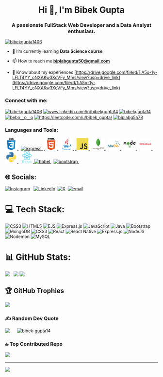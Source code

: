 <h1 align="center">Hi 👋, I'm Bibek Gupta</h1>
<h3 align="center">A passionate FullStack Web Developer and a Data Analyst enthusiast.</h3>

<p align="left"> <a href="https://twitter.com/bibekgupta1406" target="blank"><img src="https://img.shields.io/twitter/follow/bibekgupta1406?logo=twitter&style=for-the-badge" alt="bibekgupta1406" /></a> </p>

- 🌱 I’m currently learning **Data Science course**

- 📫 How to reach me **biplabgupta50@gmail.com**

- 📄 Know about my experiences [https://drive.google.com/file/d/1iA5o-1y-LFLT4YY_oNXAKw3XcVFy_Mms/view?usp=drive_link](https://drive.google.com/file/d/1iA5o-1y-LFLT4YY_oNXAKw3XcVFy_Mms/view?usp=drive_link)

<h3 align="left">Connect with me:</h3>
<p align="left">
<a href="https://twitter.com/bibekgupta1406" target="blank"><img align="center" src="https://raw.githubusercontent.com/rahuldkjain/github-profile-readme-generator/master/src/images/icons/Social/twitter.svg" alt="bibekgupta1406" height="30" width="40" /></a>
<a href="https://linkedin.com/in/www.linkedin.com/in/bibekgupta14" target="blank"><img align="center" src="https://raw.githubusercontent.com/rahuldkjain/github-profile-readme-generator/master/src/images/icons/Social/linked-in-alt.svg" alt="www.linkedin.com/in/bibekgupta14" height="30" width="40" /></a>
<a href="https://kaggle.com/bibekgupta14" target="blank"><img align="center" src="https://raw.githubusercontent.com/rahuldkjain/github-profile-readme-generator/master/src/images/icons/Social/kaggle.svg" alt="bibekgupta14" height="30" width="40" /></a>
<a href="https://instagram.com/bebo__o__o" target="blank"><img align="center" src="https://raw.githubusercontent.com/rahuldkjain/github-profile-readme-generator/master/src/images/icons/Social/instagram.svg" alt="bebo__o__o" height="30" width="40" /></a>
<a href="https://www.leetcode.com/https://leetcode.com/u/bibek_gupta/" target="blank"><img align="center" src="https://raw.githubusercontent.com/rahuldkjain/github-profile-readme-generator/master/src/images/icons/Social/leet-code.svg" alt="https://leetcode.com/u/bibek_gupta/" height="30" width="40" /></a>
<a href="https://auth.geeksforgeeks.org/user/biplabg5a78" target="blank"><img align="center" src="https://raw.githubusercontent.com/rahuldkjain/github-profile-readme-generator/master/src/images/icons/Social/geeks-for-geeks.svg" alt="biplabg5a78" height="30" width="40" /></a>
</p>

<h3 align="left">Languages and Tools:</h3>
<p align="left">  <a href="https://www.w3schools.com/css/" target="_blank" rel="noreferrer"> <img src="https://raw.githubusercontent.com/devicons/devicon/master/icons/css3/css3-original-wordmark.svg" alt="css3" width="40" height="40"/> </a> &nbsp; <a href="https://expressjs.com" target="_blank" rel="noreferrer"> <img src="https://cdn.prod.website-files.com/6320125ace536b6ad148eca3/66502d746f57d299fe0e0c31_Image%201-Express.js.webp" alt="express" width="60" height="40"/> </a> &nbsp;<a href="https://www.w3.org/html/" target="_blank" rel="noreferrer"> <img src="https://raw.githubusercontent.com/devicons/devicon/master/icons/html5/html5-original-wordmark.svg" alt="html5" width="40" height="40"/> </a>&nbsp; <a href="https://www.java.com" target="_blank" rel="noreferrer"> <img src="https://raw.githubusercontent.com/devicons/devicon/master/icons/java/java-original.svg" alt="java" width="40" height="40"/> </a> &nbsp;<a href="https://developer.mozilla.org/en-US/docs/Web/JavaScript" target="_blank" rel="noreferrer"> <img src="https://raw.githubusercontent.com/devicons/devicon/master/icons/javascript/javascript-original.svg" alt="javascript" width="40" height="40"/> </a>&nbsp; <a href="https://www.mongodb.com/" target="_blank" rel="noreferrer"> <img src="https://raw.githubusercontent.com/devicons/devicon/master/icons/mongodb/mongodb-original-wordmark.svg" alt="mongodb" width="40" height="40"/> </a>&nbsp; <a href="https://www.mysql.com/" target="_blank" rel="noreferrer"> <img src="https://raw.githubusercontent.com/devicons/devicon/master/icons/mysql/mysql-original-wordmark.svg" alt="mysql" width="40" height="40"/> </a>&nbsp; <a href="https://nodejs.org" target="_blank" rel="noreferrer"> <img src="https://raw.githubusercontent.com/devicons/devicon/master/icons/nodejs/nodejs-original-wordmark.svg" alt="nodejs" width="40" height="40"/> </a>&nbsp; <a href="https://www.oracle.com/" target="_blank" rel="noreferrer"> <img src="https://raw.githubusercontent.com/devicons/devicon/master/icons/oracle/oracle-original.svg" alt="oracle" width="40" height="40"/> </a> &nbsp;<a href="https://www.python.org" target="_blank" rel="noreferrer"> <img src="https://raw.githubusercontent.com/devicons/devicon/master/icons/python/python-original.svg" alt="python" width="40" height="40"/> </a>&nbsp; <a href="https://reactjs.org/" target="_blank" rel="noreferrer"> <img src="https://raw.githubusercontent.com/devicons/devicon/master/icons/react/react-original-wordmark.svg" alt="react" width="40" height="40"/> </a> <a href="https://babeljs.io/" target="_blank" rel="noreferrer"> <img src="https://encrypted-tbn0.gstatic.com/images?q=tbn:ANd9GcTzmNQ0MXksDw3hFf8wRH_veJFYTxtuHPvQDg&s" alt="babel" width="40" height="40"/> </a> &nbsp;
 <a href="https://getbootstrap.com" target="_blank" rel="noreferrer"> <img src="https://upload.wikimedia.org/wikipedia/commons/thumb/b/b2/Bootstrap_logo.svg/1200px-Bootstrap_logo.svg.png" alt="bootstrap" width="45" height="40" /> </a> &nbsp;</p>

## 🌐 Socials:
[![Instagram](https://img.shields.io/badge/Instagram-%23E4405F.svg?logo=Instagram&logoColor=white)](https://instagram.com/bebo__o__o) &nbsp; [![LinkedIn](https://img.shields.io/badge/LinkedIn-%230077B5.svg?logo=linkedin&logoColor=white)](https://linkedin.com/in/www.linkedin.com/in/bibekgupta14)&nbsp; [![X](https://img.shields.io/badge/X-black.svg?logo=X&logoColor=white)](https://x.com/bibekgupta1406)&nbsp; [![email](https://img.shields.io/badge/Email-D14836?logo=gmail&logoColor=white)](mailto:biplabgupta50@gmail.com) 

# 💻 Tech Stack:
![CSS3](https://img.shields.io/badge/css3-%231572B6.svg?style=for-the-badge&logo=css3&logoColor=white) ![HTML5](https://img.shields.io/badge/html5-%23E34F26.svg?style=for-the-badge&logo=html5&logoColor=white) ![EJS](https://img.shields.io/badge/ejs-%23B4CA65.svg?style=for-the-badge&logo=ejs&logoColor=black) ![Express.js](https://img.shields.io/badge/express.js-%23404d59.svg?style=for-the-badge&logo=express&logoColor=%2361DAFB) ![JavaScript](https://img.shields.io/badge/javascript-%23323330.svg?style=for-the-badge&logo=javascript&logoColor=%23F7DF1E) ![Java](https://img.shields.io/badge/java-%23ED8B00.svg?style=for-the-badge&logo=openjdk&logoColor=white) ![Bootstrap](https://img.shields.io/badge/bootstrap-%238511FA.svg?style=for-the-badge&logo=bootstrap&logoColor=white) ![MongoDB](https://img.shields.io/badge/MongoDB-%234ea94b.svg?style=for-the-badge&logo=mongodb&logoColor=white) ![CSS3](https://img.shields.io/badge/css3-%231572B6.svg?style=for-the-badge&logo=css3&logoColor=white) ![React](https://img.shields.io/badge/react-%2320232a.svg?style=for-the-badge&logo=react&logoColor=%2361DAFB) ![React Native](https://img.shields.io/badge/react_native-%2320232a.svg?style=for-the-badge&logo=react&logoColor=%2361DAFB) ![Express.js](https://img.shields.io/badge/express.js-%23404d59.svg?style=for-the-badge&logo=express&logoColor=%2361DAFB) ![NodeJS](https://img.shields.io/badge/node.js-6DA55F?style=for-the-badge&logo=node.js&logoColor=white) ![Nodemon](https://img.shields.io/badge/NODEMON-%23323330.svg?style=for-the-badge&logo=nodemon&logoColor=%BBDEAD) ![MySQL](https://img.shields.io/badge/mysql-4479A1.svg?style=for-the-badge&logo=mysql&logoColor=white)
# 📊 GitHub Stats:
![](https://nirzak-streak-stats.vercel.app/?user=Bibek-Gupta14&theme=darcula&hide_border=false) &nbsp; 
![](https://github-readme-stats.vercel.app/api/top-langs/?username=Bibek-Gupta14&theme=darcula&hide_border=false&include_all_commits=false&count_private=false&layout=compact)
![](https://github-readme-stats.vercel.app/api?username=Bibek-Gupta14&theme=darcula&hide_border=false&include_all_commits=false&count_private=false)

## 🏆 GitHub Trophies
![](https://github-profile-trophy.vercel.app/?username=Bibek-Gupta14&theme=tokyonight&no-frame=false&no-bg=true&margin-w=4)

### ✍️ Random Dev Quote
![](https://quotes-github-readme.vercel.app/api?type=horizantal&theme=dark) &nbsp; &nbsp;
&nbsp;<img align="top" src="https://github-readme-stats.vercel.app/api?username=bibek-gupta14&show_icons=true&locale=en" alt="bibek-gupta14" margin="10px"/>


### 🔝 Top Contributed Repo
![](https://github-contributor-stats.vercel.app/api?username=Bibek-Gupta14&limit=5&theme=dark&combine_all_yearly_contributions=true)

---
[![](https://visitcount.itsvg.in/api?id=Bibek-Gupta14&icon=4&color=4)](https://visitcount.itsvg.in)



